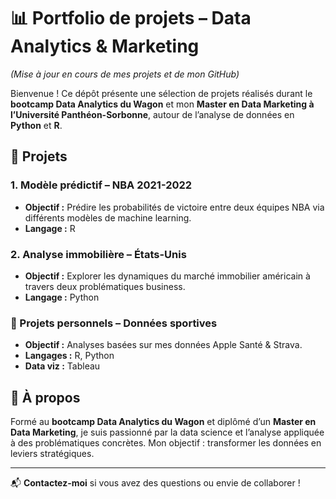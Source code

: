 # 📊 Portfolio de projets – Data Analytics & Marketing

_(Mise à jour en cours de mes projets et de mon GitHub)_

Bienvenue ! Ce dépôt présente une sélection de projets réalisés durant le **bootcamp Data Analytics du Wagon** et mon **Master en Data Marketing à l’Université Panthéon-Sorbonne**, autour de l’analyse de données en **Python** et **R**.

## 🚀 Projets

### 1. Modèle prédictif – NBA 2021-2022
- **Objectif :** Prédire les probabilités de victoire entre deux équipes NBA via différents modèles de machine learning.
- **Langage :** R

### 2. Analyse immobilière – États-Unis
- **Objectif :** Explorer les dynamiques du marché immobilier américain à travers deux problématiques business.
- **Langage :** Python

### 🔧 Projets personnels – Données sportives
- **Objectif :** Analyses basées sur mes données Apple Santé & Strava.
- **Langages :** R, Python  
- **Data viz :** Tableau

## 👤 À propos
Formé au **bootcamp Data Analytics du Wagon** et diplômé d’un **Master en Data Marketing**, je suis passionné par la data science et l’analyse appliquée à des problématiques concrètes. Mon objectif : transformer les données en leviers stratégiques.

---

📬 **Contactez-moi** si vous avez des questions ou envie de collaborer !


